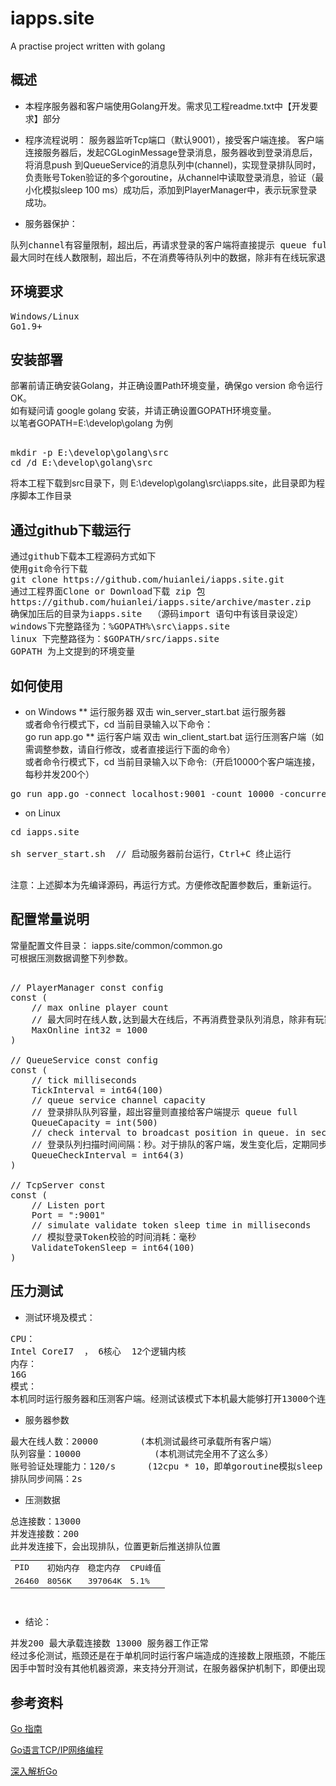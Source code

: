 # iapps.site
A practise project written  with golang

## 概述

* 本程序服务器和客户端使用Golang开发。需求见工程readme.txt中【开发要求】部分
* 程序流程说明：
服务器监听Tcp端口（默认9001），接受客户端连接。
客户端连接服务器后，发起CGLoginMessage登录消息，服务器收到登录消息后，将消息push 到QueueService的消息队列中(channel)，实现登录排队同时，负责账号Token验证的多个goroutine，从channel中读取登录消息，验证（最小化模拟sleep 100 ms）成功后，添加到PlayerManager中，表示玩家登录成功。
	
* 服务器保护：
<pre>
队列channel有容量限制，超出后，再请求登录的客户端将直接提示 queue full。 服务器主动断开连接。
最大同时在线人数限制，超出后，不在消费等待队列中的数据，除非有在线玩家退出（时间关系暂未模拟在线玩家退出）
</pre>
## 环境要求
<pre>
Windows/Linux
Go1.9+
</pre>
## 安装部署
部署前请正确安装Golang，并正确设置Path环境变量，确保go version 命令运行OK。<br />
如有疑问请 google golang 安装，并请正确设置GOPATH环境变量。<br />
以笔者GOPATH=E:\develop\golang 为例<br />
<pre>	
mkdir -p E:\develop\golang\src
cd /d E:\develop\golang\src
</pre>
将本工程下载到src目录下，则 E:\develop\golang\src\iapps.site，此目录即为程序脚本工作目录
## 通过github下载运行
<pre>
通过github下载本工程源码方式如下
使用git命令行下载
git clone https://github.com/huianlei/iapps.site.git
通过工程界面Clone or Download下载 zip 包
https://github.com/huianlei/iapps.site/archive/master.zip
确保加压后的目录为iapps.site  （源码import 语句中有该目录设定）
windows下完整路径为：%GOPATH%\src\iapps.site
linux 下完整路径为：$GOPATH/src/iapps.site
GOPATH 为上文提到的环境变量
</pre>

## 如何使用
* on Windows
** 运行服务器
双击 win_server_start.bat 运行服务器<br />
或者命令行模式下，cd 当前目录输入以下命令：<br />
go run app.go 
** 运行客户端
双击 win_client_start.bat 运行压测客户端（如需调整参数，请自行修改，或者直接运行下面的命令）<br />
或者命令行模式下，cd 当前目录输入以下命令:（开启10000个客户端连接，每秒并发200个）<br />
<pre>
go run app.go -connect localhost:9001 -count 10000 -concurrent 200	
</pre>
* on Linux
<pre>
cd iapps.site <br />
sh server_start.sh  // 启动服务器前台运行，Ctrl+C 终止运行 <br />
</pre>
注意：上述脚本为先编译源码，再运行方式。方便修改配置参数后，重新运行。

## 配置常量说明
常量配置文件目录： iapps.site/common/common.go <br/>
可根据压测数据调整下列参数。
<pre>	
// PlayerManager const config
const (
	// max online player count 
	// 最大同时在线人数,达到最大在线后，不再消费登录队列消息，除非有玩家退出（这个时间关系，尚未模拟）
	MaxOnline int32 = 1000
)

// QueueService const config
const (
	// tick milliseconds
	TickInterval = int64(100)
	// queue service channel capacity  
	// 登录排队队列容量，超出容量则直接给客户端提示 queue full
	QueueCapacity = int(500)
	// check interval to broadcast position in queue. in seconds
	// 登录队列扫描时间间隔：秒。对于排队的客户端，发生变化后，定期同步给客户端排队的位置
	QueueCheckInterval = int64(3)
)

// TcpServer const
const (
	// Listen port
	Port = ":9001"
	// simulate validate token sleep time in milliseconds
	// 模拟登录Token校验的时间消耗：毫秒
	ValidateTokenSleep = int64(100)
)	
</pre>

## 压力测试
* 测试环境及模式：
<pre>
CPU：
Intel CoreI7  ， 6核心  12个逻辑内核
内存：
16G
模式：
本机同时运行服务器和压测客户端。经测试该模式下本机最大能够打开13000个连接（win10默认系统参数）
</pre>

* 服务器参数
<pre>
最大在线人数：20000  		(本机测试最终可承载所有客户端）
队列容量：10000	   			(本机测试完全用不了这么多）
账号验证处理能力：120/s		(12cpu * 10，即单goroutine模拟sleep 100ms，及并发10) -- goroutine数等于cpu数
排队同步间隔：2s
</pre>
* 压测数据
<pre>
总连接数：13000 
并发连接数：200
此并发连接下，会出现排队，位置更新后推送排队位置
<table>
<tr><td>PID</td><td>初始内存</td><td>稳定内存</td><td>CPU峰值</td></tr>
<tr><td>26460</td><td>8056K</td><td>397064K</td><td>5.1%</td></tr>
</table>
</pre>												

* 结论：
<pre>
并发200 最大承载连接数 13000 服务器工作正常
经过多伦测试，瓶颈还是在于单机同时运行客户端造成的连接数上限瓶颈，不能压出服务器本身性能上限。
因手中暂时没有其他机器资源，来支持分开测试，在服务器保护机制下，即便出现过多连接，也不会影响服务器本身性能和稳定运行
</pre>

## 参考资料
<p><a href="https://tour.go-zh.org/list">Go 指南</a></p>
<p><a href="https://segmentfault.com/a/1190000014733620">Go语言TCP/IP网络编程</a></p>
<p><a href="https://tiancaiamao.gitbooks.io/go-internals/content/zh/">深入解析Go</a></p>

